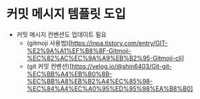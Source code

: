 # 커밋 메시지 템플릿 도입

- 커밋 메시지 컨벤션도 업데이트 필요
  - (gitmoji 사용법)[https://inpa.tistory.com/entry/GIT-%E2%9A%A1%EF%B8%8F-Gitmoji-%EC%82%AC%EC%9A%A9%EB%B2%95-Gitmoji-cli]
  - (git 커밋 컨벤션)[https://velog.io/@shin6403/Git-git-%EC%BB%A4%EB%B0%8B-%EC%BB%A8%EB%B2%A4%EC%85%98-%EC%84%A4%EC%A0%95%ED%95%98%EA%B8%B0]
